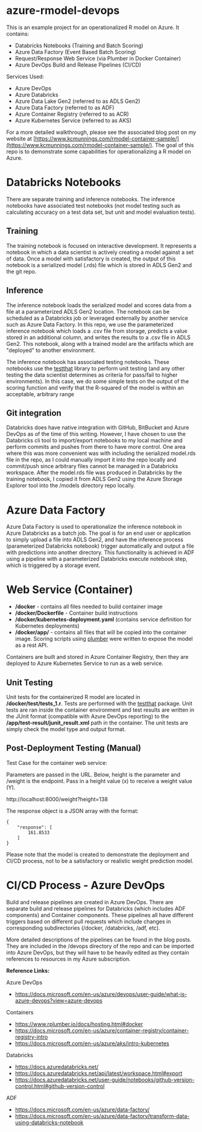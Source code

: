 # azure-rmodel-devops

This is an example project for an operationalized R model on Azure.  It contains:
- Databricks Notebooks (Training and Batch Scoring)
- Azure Data Factory (Event Based Batch Scoring)
- Request/Response Web Service (via Plumber in Docker Container)
- Azure DevOps Build and Release Pipelines (CI/CD)

Services Used:
- Azure DevOps
- Azure Databricks
- Azure Data Lake Gen2 (referred to as ADLS Gen2)
- Azure Data Factory (referred to as ADF)
- Azure Container Registry (referred to as ACR)
- Azure Kubernetes Service (referred to as AKS)

For a more detailed walkthrough, please see the associated blog post on my website at [https://www.kcmunnings.com/rmodel-container-sample/](https://www.kcmunnings.com/rmodel-container-sample/).  The goal of this repo is to demonstrate some capabilities for operationalizing a R model on Azure.

# **Databricks Notebooks**

There are separate training and inference notebooks.  The inference notebooks have associated test notebooks (not model testing such as calculating accuracy on a test data set, but unit and model evaluation tests).

## Training

The training notebook is focused on interactive development.  It represents a notebook in which a data scientist is actively creating a model against a set of data.  Once a model with satisfactory is created, the output of this notebook is a serialized model (.rds) file which is stored in ADLS Gen2 and the git repo.

## Inference

The inference notebook loads the serialized model and scores data from a file at a parameterized ADLS Gen2 location.  The notebook can be scheduled as a Databricks job or leveraged externally by another service such as Azure Data Factory.  In this repo, we use the parameterized inference notebook which loads a .csv file from storage, predicts a value stored in an additional column, and writes the results to a .csv file in ADLS Gen2.  This notebook, along with a trained model are the artifacts which are "deployed" to another environment.

The inference notebook has associated testing notebooks.  These notebooks use the [testthat](https://testthat.r-lib.org/) library to perform unit testing (and any other testing the data scientist determines as criteria for pass/fail to higher environments).  In this case, we do some simple tests on the output of the scoring function and verify that the R-squared of the model is within an acceptable, arbitrary range

## Git integration

Databricks does have native integration with GitHub, BitBucket and Azure DevOps as of the time of this writing.  However, I have chosen to use the Databricks cli tool to import/export notebooks to my local machine and perform commits and pushes from there to have more control.  One area where this was more convenient was with including the serialized model.rds file in the repo, as I could manually import it into the repo locally and commit/push since arbitrary files cannot be managed in a Databricks workspace.  After the model.rds file was produced in Databricks by the training notebook, I copied it from ADLS Gen2 using the Azure Storage Explorer tool into the /models directory repo locally.

# **Azure Data Factory**

Azure Data Factory is used to operationalize the inference notebook in Azure Databricks as a batch job.  The goal is for an end user or application to simply upload a file into ADLS Gen2, and have the inference process (parameterized Databricks notebook) trigger automatically and output a file with predictions into another directory.  This functionality is achieved in ADF using a pipeline with a parameterized Databricks execute notebook step, which is triggered by a storage event.


# **Web Service (Container)**

- **/docker** - contains all files needed to build container image
- **/docker/Dockerfile** - Container build instructions
- **/docker/kubernetes-deployment.yaml** (contains service definition for Kubernetes deployments)
- **/docker/app/** - contains all files that will be copied into the container image.  Scoring scripts using [plumber](https://www.rplumber.io/) were written to expose the model as a rest API.


Containers are built and stored in Azure Container Registry, then they are deployed to Azure Kubernetes Service to run as a web service.

## Unit Testing

Unit tests for the containerized R model are located in **/docker/test/tests_1.r**.  Tests are performed with the [testthat](https://testthat.r-lib.org/) package.  Unit tests are ran inside the container environment and test results are written in the JUnit format (compatible with Azure DevOps reporting) to the **/app/test-result/junit_result.xml** path in the container.  The unit tests are simply check the model type and output format.

## Post-Deployment Testing (Manual)

Test Case for the container web service:

Parameters are passed in the URL.  Below, height is the parameter and /weight is the endpoint.  Pass in a height value (x) to receive a weight value (Y).

http://localhost:8000/weight?height=138

The response object is a JSON array with the format:
```
{
    "response": [
        161.8533
    ]
}
```

Please note that the model is created to demonstrate the deployment and CI/CD process, not to be a satisfactory or realistic weight prediction model.

# **CI/CD Process - Azure DevOps**

Build and release pipelines are created in Azure DevOps.  There are separate build and release pipelines for Databricks (which includes ADF components) and Container components.  These pipelines all have different triggers based on different pull requests which include changes in corresponding subdirectories (/docker, /databricks, /adf, etc).

More detailed descriptions of the pipelines can be found in the blog posts.  They are included in the /devops directory of the repo and can be imported into Azure DevOps, but they will have to be heavily edited as they contain references to resources in my Azure subscription.

**Reference Links:**

Azure DevOps
- https://docs.microsoft.com/en-us/azure/devops/user-guide/what-is-azure-devops?view=azure-devops

Containers
- https://www.rplumber.io/docs/hosting.html#docker
- https://docs.microsoft.com/en-us/azure/container-registry/container-registry-intro
- https://docs.microsoft.com/en-us/azure/aks/intro-kubernetes

Databricks
- https://docs.azuredatabricks.net/
- https://docs.azuredatabricks.net/api/latest/workspace.html#export
- https://docs.azuredatabricks.net/user-guide/notebooks/github-version-control.html#github-version-control

ADF
- https://docs.microsoft.com/en-us/azure/data-factory/
- https://docs.microsoft.com/en-us/azure/data-factory/transform-data-using-databricks-notebook



